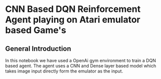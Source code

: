 # CNN Based DQN Reinforcement Agent playing on Atari emulator based Game's
## General Introduction
In this notebook we have used a OpenAi gym environment to train a DQN based agent. The agent uses a CNN and Dense layer based model which takes image input directly form the emulator as the input.

